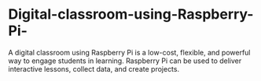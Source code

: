 # Digital-classroom-using-Raspberry-Pi-
A digital classroom using Raspberry Pi is a low-cost, flexible, and powerful way to engage students in learning. Raspberry Pi can be used to deliver interactive lessons, collect data, and create projects.

